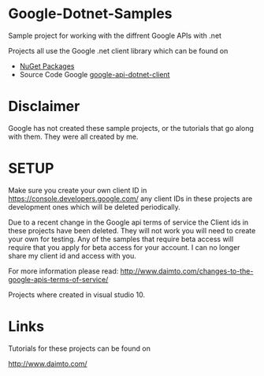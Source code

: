 Google-Dotnet-Samples
=====================

Sample project for working with the diffrent Google APIs with .net

Projects all use the Google .net client library which can be found on 

* [NuGet Packages](https://www.nuget.org/packages?q=Tags%3A%22Google%22) 
* Source Code Google [google-api-dotnet-client](https://github.com/google/google-api-dotnet-client)

Disclaimer
=================================
Google has not created these sample projects, or the tutorials that go along with them.  They were all created by me.


SETUP
=================================

Make sure you create your own client ID in https://console.developers.google.com/ any client IDs in these projects are development ones which will be deleted periodically.

Due to a recent change in the Google api terms of service the Client ids in these projects have been deleted.  They will not work you will need to create your own for testing.   Any of the samples that require beta access will require that you apply for beta access for your account.  I can no longer share my client id and access with you.

For more information please read: http://www.daimto.com/changes-to-the-google-apis-terms-of-service/

Projects where created in visual studio 10.  



Links
=================================

Tutorials for these projects can be found on 

http://www.daimto.com/


